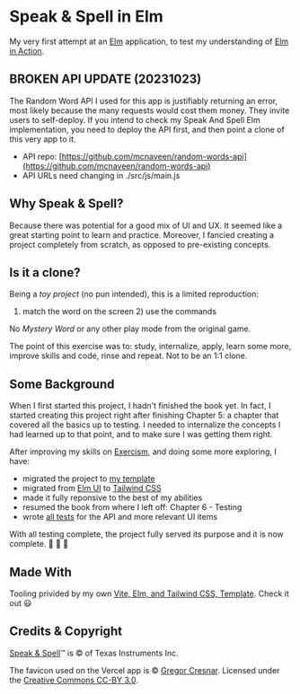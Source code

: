 # Speak & Spell in Elm

My very first attempt at an [Elm](https://elm-lang.org/) application, to test
my understanding of [Elm in
Action](https://www.manning.com/books/elm-in-action).

## BROKEN API UPDATE (20231023)

The Random Word API I used for this app is justifiably returning an error, most
likely because the many requests would cost them money. They invite users to
self-deploy. If you intend to check my Speak And Spell Elm implementation, you
need to deploy the API first, and then point a clone of this very app to it.

- API repo:
  [https://github.com/mcnaveen/random-words-api](https://github.com/mcnaveen/random-words-api)
- API URLs need changing in ./src/js/main.js

## Why Speak & Spell?

Because there was potential for a good mix of UI and UX. It seemed like a great
starting point to learn and practice. Moreover, I fancied creating a project
completely from scratch, as opposed to pre-existing concepts.

## Is it a clone?

Being a *toy project* (no pun intended), this is a limited reproduction:

1) match the word on the screen 2) use the commands

No *Mystery Word* or any other play mode from the original game.

The point of this exercise was to: study, internalize, apply, learn some more,
improve skills and code, rinse and repeat. Not to be an 1:1 clone.

## Some Background

When I first started this project, I hadn't finished the book yet. In fact, I
started creating this project right after finishing Chapter 5: a chapter that
covered all the basics up to testing. I needed to internalize the concepts I
had learned up to that point, and to make sure I was getting them right.

After improving my skills on
[Exercism](https://exercism.org/profiles/gacallea), and doing some more
exploring, I have:

- migrated the project to [my
  template](https://github.com/gacallea/elm_vite_tailwind_template)
- migrated from [Elm
  UI](https://github.com/gacallea/elm_speakandspell/tree/elm_ui_version) to
  [Tailwind CSS](https://tailwindcss.com/)
- made it fully reponsive to the best of my abilities
- resumed the book from where I left off: Chapter 6 - Testing
- wrote [all
  tests](https://github.com/gacallea/elm_speakandspell/blob/main/tests/SpeakAndSpellTest.elm)
  for the API and more relevant UI items

With all testing complete, the project fully served its purpose and it is now
complete. 🎉 🎉 🎉

## Made With

Tooling privided by my own [Vite, Elm, and Tailwind CSS,
Template](https://github.com/gacallea/elm_vite_tailwind_template). Check it out
😃

## Credits & Copyright

[Speak & Spell](https://en.wikipedia.org/wiki/Speak_%26_Spell_(toy))™ is © of
Texas Instruments Inc.

The favicon used on the Vercel app is © [Gregor
Cresnar](https://thenounproject.com/icon/speak-1616157/). Licensed under the
[Creative Commons CC-BY 3.0](https://creativecommons.org/licenses/by/3.0/).
